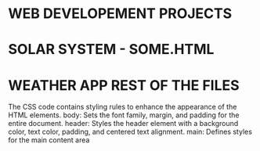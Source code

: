 # WEB DEVELOPEMENT PROJECTS
# SOLAR SYSTEM - SOME.HTML
# WEATHER APP REST OF THE FILES

The CSS code contains styling rules to enhance the appearance of the HTML elements. body: Sets the font family, margin, and padding for the entire document. header: Styles the header element with a background color, text color, padding, and centered text alignment. main: Defines styles for the main content area
